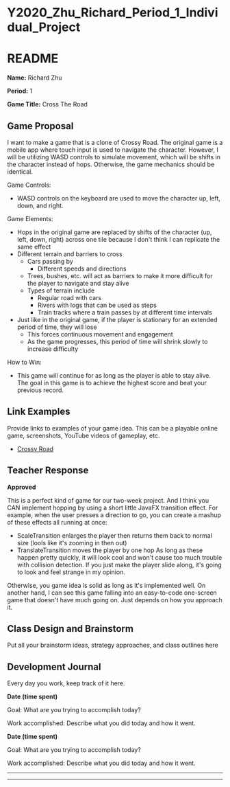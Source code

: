 # Y2020_Zhu_Richard_Period_1_Individual_Project
# README #

**Name:**	Richard Zhu

**Period:**	1

**Game Title:** Cross The Road

## Game Proposal ##

I want to make a game that is a clone of Crossy Road. The original game is a mobile app where touch input is used to navigate the character. However, I will be utilizing WASD controls to simulate movement, which will be shifts in the character instead of hops. Otherwise, the game mechanics should be identical.

Game Controls:

+ WASD controls on the keyboard are used to move the character up, left, down, and right.

Game Elements:

+ Hops in the original game are replaced by shifts of the character (up, left, down, right) across one tile because I don't think I can replicate the same effect
+ Different terrain and barriers to cross
	+ Cars passing by 
		+ Different speeds and directions
	+ Trees, bushes, etc. will act as barriers to make it more difficult for the player to navigate and stay alive
	+ Types of terrain include
		+ Regular road with cars 
		+ Rivers with logs that can be used as steps
		+ Train tracks where a train passes by at different time intervals 
+ Just like in the original game, if the player is stationary for an extended period of time, they will lose
	+ This forces continuous movement and engagement
	+ As the game progresses, this period of time will shrink slowly to increase difficulty

How to Win:

+ This game will continue for as long as the player is able to stay alive. The goal in this game is to achieve the highest score and beat your previous record.

## Link Examples ##
Provide links to examples of your game idea.  This can be a playable online game, screenshots, YouTube videos of gameplay, etc.

+ [Crossy Road](https://www.youtube.com/watch?v=Out73NMtuMY)

## Teacher Response ##

**Approved**

This is a perfect kind of game for our two-week project.  And I think you CAN implement hopping by using a short little JavaFX transition effect.  For example, when the user presses a direction to go, you can create a mashup of these effects all running at once:
 - ScaleTransition enlarges the player then returns them back to normal size (lools like it's zooming in then out)
 - TranslateTransition moves the player by one hop
 As long as these happen pretty quickly, it will look cool and won't cause too much trouble with collision detection.
 If you just make the player slide along, it's going to look and feel strange in my opinion.
 
 Otherwise, you game idea is solid as long as it's implemented well.  On another hand, I can see this game falling into an easy-to-code one-screen game that doesn't have much going on.  Just depends on how you approach it.
 

## Class Design and Brainstorm ##

Put all your brainstorm ideas, strategy approaches, and class outlines here

## Development Journal ##

Every day you work, keep track of it here.

**Date (time spent)**

Goal:  What are you trying to accomplish today?

Work accomplished:  Describe what you did today and how it went.

**Date (time spent)**

Goal:  What are you trying to accomplish today?

Work accomplished:  Describe what you did today and how it went.

***
***

